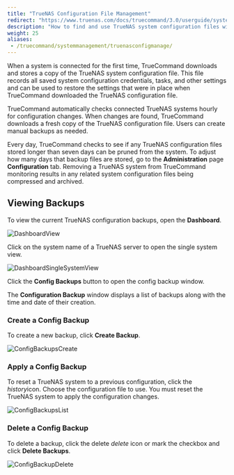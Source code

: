 ```yaml
---
title: "TrueNAS Configuration File Management"
redirect: "https://www.truenas.com/docs/truecommand/3.0/userguide/systemmanagement/truenasconfigmanage/"
description: "How to find and use TrueNAS system configuration files within TrueCommand."
weight: 25
aliases:
 - /truecommand/systemmanagement/truenasconfigmanage/
---
```


When a system is connected for the first time, TrueCommand downloads and stores a copy of the TrueNAS system configuration file.
This file records all saved system configuration credentials, tasks, and other settings and can be used to restore the settings that were in place when TrueCommand downloaded the TrueNAS configuration file.

TrueCommand automatically checks connected TrueNAS systems hourly for configuration changes.
When changes are found, TrueCommand downloads a fresh copy of the TrueNAS configuration file.
Users can create manual backups as needed.

Every day, TrueCommand checks to see if any TrueNAS configuration files stored longer than seven days can be pruned from the system.
To adjust how many days that backup files are stored, go to the **Administration** page **Configuration** tab.
Removing a TrueNAS system from TrueCommand monitoring results in any related system configuration files being compressed and archived.

## Viewing Backups

To view the current TrueNAS configuration backups, open the **Dashboard**.

![DashboardView](/images/TrueCommand/Dashboard/DashboardView.png "Dashboard View")

Click on the system name of a TrueNAS server to open the single system view.

![DashboardSingleSystemView](/images/TrueCommand/Dashboard/DashboardSingleSystemView.png "Dashboard Single System View")

Click the **Config Backups** button to open the config backup window.

The **Configuration Backup** window displays a list of backups along with the time and date of their creation.

### Create a Config Backup

To create a new backup, click **Create Backup**.

![ConfigBackupsCreate](/images/TrueCommand/Dashboard/ConfigBackupsCreate.png "Config Backups Create")

### Apply a Config Backup

To reset a TrueNAS system to a previous configuration, click the <i class="material-icons" aria-hidden="true" title="History">history</i>icon.
Choose the configuration file to use.
You must reset the TrueNAS system to apply the configuration changes.

![ConfigBackupsList](/images/TrueCommand/Dashboard/ConfigBackupsList.png "Config Backups List")

### Delete a Config Backup

To delete a backup, click the delete <i class="material-icons" aria-hidden="true" title="Delete">delete</i> icon or mark the checkbox and click **Delete Backups**.

![ConfigBackupDelete](/images/TrueCommand/Dashboard/ConfigBackupDelete.png "Config Backup Delete")